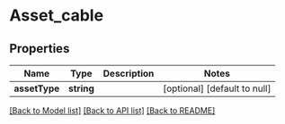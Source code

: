 # Asset_cable

## Properties
Name | Type | Description | Notes
------------ | ------------- | ------------- | -------------
**assetType** | **string** |  | [optional] [default to null]

[[Back to Model list]](../README.md#documentation-for-models) [[Back to API list]](../README.md#documentation-for-api-endpoints) [[Back to README]](../README.md)



